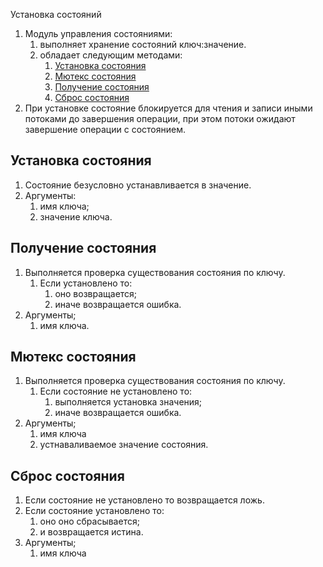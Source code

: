  Установка состояний

1. Модуль управления состояниями:
    1. выполняет хранение состояний ключ:значение.
    0. обладает следующим методами:
        1. [Установка состояния](#установка-состояния)
        0. [Мютекс состояния](#получение-состояния)
        0. [Получение состояния](#мютекс-состояния)
        0. [Сброс состояния](#сброс-состояния)
0. При установке состояние блокируется для чтения и записи иными потоками до завершения
операции, при этом потоки ожидают завершение операции с состоянием.



## Установка состояния

1. Состояние безусловно устанавливается в значение.
0. Аргументы:
    1. имя ключа;
    0. значение ключа.

## Получение состояния

1. Выполняется проверка существования состояния по ключу.
    1. Если установлено то:
        1. оно возвращается;
        0. иначе возвращается ошибка.
0. Аргументы;
    1. имя ключа.

## Мютекс состояния

1. Выполняется проверка существования состояния по ключу.
    1. Если состояние не установлено то:
        1. выполняется установка значения;
        0. иначе возвращается ошибка.
0. Аргументы;
    1. имя ключа
    0. устнаваливаемое значение состояния.

## Сброс состояния

1. Если состояние не установлено то возвращается ложь.
0. Если состояние установлено то:
    1. оно оно сбрасывается;
    0. и возвращается истина.
0. Аргументы;
    1. имя ключа
